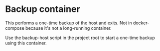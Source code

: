 # Backup container

This performs a one-time backup of the host and exits.  Not in docker-compose
because it's not a long-running container.

Use the backup-host script in the project root to start a one-time backup using
this container.
